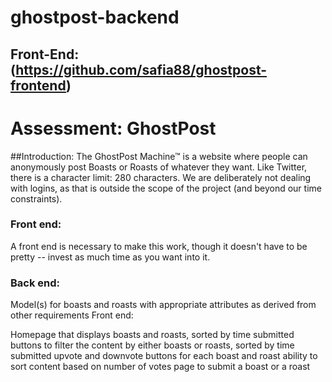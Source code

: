 # ghostpost-backend

## Front-End: (https://github.com/safia88/ghostpost-frontend)

# Assessment: GhostPost

##Introduction:
The GhostPost Machine™ is a website where people can anonymously post Boasts or Roasts of whatever they want. Like Twitter, there is a character limit: 280 characters. We are deliberately not dealing with logins, as that is outside the scope of the project (and beyond our time constraints). 

### Front end:
A front end is necessary to make this work, though it doesn't have to be pretty -- invest as much time as you want into it.

### Back end:

Model(s) for boasts and roasts with appropriate attributes as derived from other requirements
Front end: 

Homepage that displays boasts and roasts, sorted by time submitted
buttons to filter the content by either boasts or roasts, sorted by time submitted
upvote and downvote buttons for each boast and roast
ability to sort content based on number of votes
page to submit a boast or a roast
